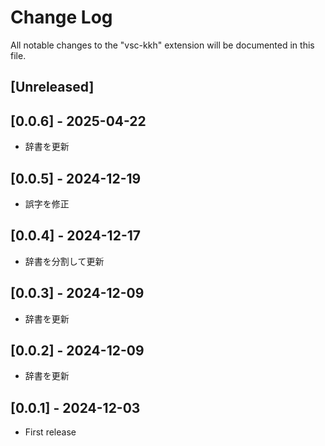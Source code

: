 # Change Log

All notable changes to the "vsc-kkh" extension will be documented in this file.

## [Unreleased]

## [0.0.6] - 2025-04-22
- 辞書を更新

## [0.0.5] - 2024-12-19
- 誤字を修正

## [0.0.4] - 2024-12-17
- 辞書を分割して更新

## [0.0.3] - 2024-12-09
- 辞書を更新

## [0.0.2] - 2024-12-09
- 辞書を更新

## [0.0.1] - 2024-12-03
- First release
